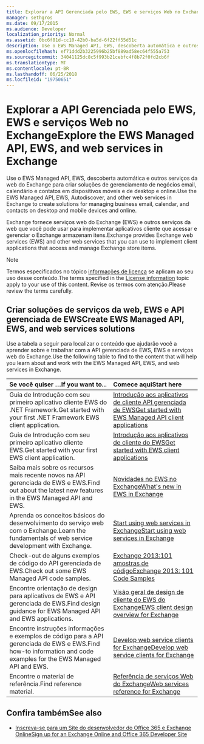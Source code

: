 ```yaml
---
title: Explorar a API Gerenciada pelo EWS, EWS e serviços Web no Exchange
manager: sethgros
ms.date: 09/17/2015
ms.audience: Developer
localization_priority: Normal
ms.assetid: 0bc6f81d-cc10-42b0-ba5d-6f22ff55d51c
description: Use o EWS Managed API, EWS, descoberta automática e outros serviços da web do Exchange para criar soluções de gerenciamento de negócios email, calendário e contatos em dispositivos móveis e de desktop e online.
ms.openlocfilehash: ef71ddd2b3225996b25bf889ad58ec64f555a753
ms.sourcegitcommit: 34041125dc8c5f993b21cebfc4f8b72f0fd2cb6f
ms.translationtype: MT
ms.contentlocale: pt-BR
ms.lasthandoff: 06/25/2018
ms.locfileid: "19750651"
---
```

# <a name="explore-the-ews-managed-api-ews-and-web-services-in-exchange"></a><span data-ttu-id="64d86-103">Explorar a API Gerenciada pelo EWS, EWS e serviços Web no Exchange</span><span class="sxs-lookup"><span data-stu-id="64d86-103">Explore the EWS Managed API, EWS, and web services in Exchange</span></span>

<span data-ttu-id="64d86-104">Use o EWS Managed API, EWS, descoberta automática e outros serviços da web do Exchange para criar soluções de gerenciamento de negócios email, calendário e contatos em dispositivos móveis e de desktop e online.</span><span class="sxs-lookup"><span data-stu-id="64d86-104">Use the EWS Managed API, EWS, Autodiscover, and other web services in Exchange to create solutions for managing business email, calendar, and contacts on desktop and mobile devices and online.</span></span> 
  
<span data-ttu-id="64d86-105">Exchange fornece serviços web do Exchange (EWS) e outros serviços da web que você pode usar para implementar aplicativos cliente que acessar e gerenciar o Exchange armazenam itens.</span><span class="sxs-lookup"><span data-stu-id="64d86-105">Exchange provides Exchange web services (EWS) and other web services that you can use to implement client applications that access and manage Exchange store items.</span></span>
  
> [!NOTE]
> <span data-ttu-id="64d86-106">Termos especificados no tópico [informações de licença](license-information.md) se aplicam ao seu uso desse conteúdo.</span><span class="sxs-lookup"><span data-stu-id="64d86-106">The terms specified in the [License information](license-information.md) topic apply to your use of this content.</span></span> <span data-ttu-id="64d86-107">Revise os termos com atenção.</span><span class="sxs-lookup"><span data-stu-id="64d86-107">Please review the terms carefully.</span></span> 
  
## <a name="create-ews-managed-api-ews-and-web-services-solutions"></a><span data-ttu-id="64d86-108">Criar soluções de serviços da web, EWS e API gerenciada de EWS</span><span class="sxs-lookup"><span data-stu-id="64d86-108">Create EWS Managed API, EWS, and web services solutions</span></span>

<span data-ttu-id="64d86-109">Use a tabela a seguir para localizar o conteúdo que ajudarão você a aprender sobre e trabalhar com a API gerenciada de EWS, EWS e serviços web do Exchange.</span><span class="sxs-lookup"><span data-stu-id="64d86-109">Use the following table to find to the content that will help you learn about and work with the EWS Managed API, EWS, and web services in Exchange.</span></span>
  
|<span data-ttu-id="64d86-110">Se você quiser …</span><span class="sxs-lookup"><span data-stu-id="64d86-110">If you want to...</span></span>|<span data-ttu-id="64d86-111">Comece aqui</span><span class="sxs-lookup"><span data-stu-id="64d86-111">Start here</span></span>|
|:-----|:-----|
|<span data-ttu-id="64d86-112">Guia de Introdução com seu primeiro aplicativo cliente EWS do .NET Framework.</span><span class="sxs-lookup"><span data-stu-id="64d86-112">Get started with your first .NET Framework EWS client application.</span></span>  <br/> |[<span data-ttu-id="64d86-113">Introdução aos aplicativos de cliente API gerenciada de EWS</span><span class="sxs-lookup"><span data-stu-id="64d86-113">Get started with EWS Managed API client applications</span></span>](get-started-with-ews-managed-api-client-applications.md) <br/> |
|<span data-ttu-id="64d86-114">Guia de Introdução com seu primeiro aplicativo cliente EWS.</span><span class="sxs-lookup"><span data-stu-id="64d86-114">Get started with your first EWS client application.</span></span>  <br/> |[<span data-ttu-id="64d86-115">Introdução aos aplicativos de cliente do EWS</span><span class="sxs-lookup"><span data-stu-id="64d86-115">Get started with EWS client applications</span></span>](get-started-with-ews-client-applications.md) <br/> |
|<span data-ttu-id="64d86-116">Saiba mais sobre os recursos mais recente novos na API gerenciada de EWS e EWS.</span><span class="sxs-lookup"><span data-stu-id="64d86-116">Find out about the latest new features in the EWS Managed API and EWS.</span></span>  <br/> |[<span data-ttu-id="64d86-117">Novidades no EWS no Exchange</span><span class="sxs-lookup"><span data-stu-id="64d86-117">What's new in EWS in Exchange</span></span>](whats-new-in-ews-and-other-web-services-in-exchange.md) <br/> |
|<span data-ttu-id="64d86-118">Aprenda os conceitos básicos do desenvolvimento do serviço web com o Exchange.</span><span class="sxs-lookup"><span data-stu-id="64d86-118">Learn the fundamentals of web service development with Exchange.</span></span>  <br/> |[<span data-ttu-id="64d86-119">Start using web services in Exchange</span><span class="sxs-lookup"><span data-stu-id="64d86-119">Start using web services in Exchange</span></span>](start-using-web-services-in-exchange.md) <br/> |
|<span data-ttu-id="64d86-120">Check-out de alguns exemplos de código do API gerenciada de EWS.</span><span class="sxs-lookup"><span data-stu-id="64d86-120">Check out some EWS Managed API code samples.</span></span>  <br/> |[<span data-ttu-id="64d86-121">Exchange 2013:101 amostras de código</span><span class="sxs-lookup"><span data-stu-id="64d86-121">Exchange 2013: 101 Code Samples</span></span>](http://code.msdn.microsoft.com/exchange/Exchange-2013-101-Code-3c38582c) <br/> |
|<span data-ttu-id="64d86-122">Encontre orientação de design para aplicativos de EWS e API gerenciada de EWS.</span><span class="sxs-lookup"><span data-stu-id="64d86-122">Find design guidance for EWS Managed API and EWS applications.</span></span>  <br/> |[<span data-ttu-id="64d86-123">Visão geral de design de cliente do EWS do Exchange</span><span class="sxs-lookup"><span data-stu-id="64d86-123">EWS client design overview for Exchange</span></span>](ews-client-design-overview-for-exchange.md) <br/> |
|<span data-ttu-id="64d86-124">Encontre instruções informações e exemplos de código para a API gerenciada de EWS e EWS.</span><span class="sxs-lookup"><span data-stu-id="64d86-124">Find how-to information and code examples for the EWS Managed API and EWS.</span></span>  <br/> |[<span data-ttu-id="64d86-125">Develop web service clients for Exchange</span><span class="sxs-lookup"><span data-stu-id="64d86-125">Develop web service clients for Exchange</span></span>](develop-web-service-clients-for-exchange.md) <br/> |
|<span data-ttu-id="64d86-126">Encontre o material de referência.</span><span class="sxs-lookup"><span data-stu-id="64d86-126">Find reference material.</span></span>  <br/> |[<span data-ttu-id="64d86-127">Referência de serviços Web do Exchange</span><span class="sxs-lookup"><span data-stu-id="64d86-127">Web services reference for Exchange</span></span>](../web-service-reference/web-services-reference-for-exchange.md) <br/> |
   
## <a name="see-also"></a><span data-ttu-id="64d86-128">Confira também</span><span class="sxs-lookup"><span data-stu-id="64d86-128">See also</span></span>
    
- [<span data-ttu-id="64d86-129">Inscreva-se para um Site do desenvolvedor do Office 365 e Exchange Online</span><span class="sxs-lookup"><span data-stu-id="64d86-129">Sign up for an Exchange Online and Office 365 Developer Site</span></span>](https://docs.microsoft.com/pt-br/sharepoint/dev/sp-add-ins/set-up-a-development-environment-for-sharepoint-add-ins-on-office-365)
    

